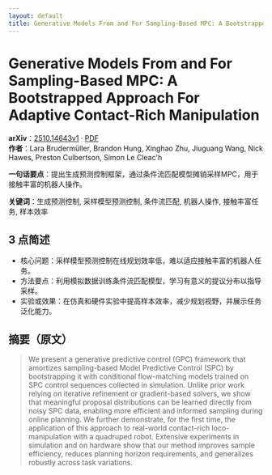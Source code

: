 ```yaml
---
layout: default
title: Generative Models From and For Sampling-Based MPC: A Bootstrapped Approach For Adaptive Contact-Rich Manipulation
---
```


# Generative Models From and For Sampling-Based MPC: A Bootstrapped Approach For Adaptive Contact-Rich Manipulation
**arXiv**：[2510.14643v1](https://arxiv.org/abs/2510.14643) · [PDF](https://arxiv.org/pdf/2510.14643.pdf)  
**作者**：Lara Brudermüller, Brandon Hung, Xinghao Zhu, Jiuguang Wang, Nick Hawes, Preston Culbertson, Simon Le Cleac'h  

**一句话要点**：提出生成预测控制框架，通过条件流匹配模型摊销采样MPC，用于接触丰富的机器人操作。

**关键词**：生成预测控制, 采样模型预测控制, 条件流匹配, 机器人操作, 接触丰富任务, 样本效率

## 3 点简述
- 核心问题：采样模型预测控制在线规划效率低，难以适应接触丰富的机器人任务。
- 方法要点：利用模拟数据训练条件流匹配模型，学习有意义的提议分布以指导采样。
- 实验或效果：在仿真和硬件实验中提高样本效率，减少规划视野，并展示任务泛化能力。

## 摘要（原文）

> We present a generative predictive control (GPC) framework that amortizes
> sampling-based Model Predictive Control (SPC) by bootstrapping it with
> conditional flow-matching models trained on SPC control sequences collected in
> simulation. Unlike prior work relying on iterative refinement or gradient-based
> solvers, we show that meaningful proposal distributions can be learned directly
> from noisy SPC data, enabling more efficient and informed sampling during
> online planning. We further demonstrate, for the first time, the application of
> this approach to real-world contact-rich loco-manipulation with a quadruped
> robot. Extensive experiments in simulation and on hardware show that our method
> improves sample efficiency, reduces planning horizon requirements, and
> generalizes robustly across task variations.


